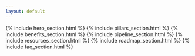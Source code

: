 ```yaml
---
layout: default
---
```


{% include hero_section.html %}
{% include pillars_section.html %}
{% include benefits_section.html %}
{% include pipeline_section.html %}
{% include resources_section.html %}
{% include roadmap_section.html %}
{% include faq_section.html %}
